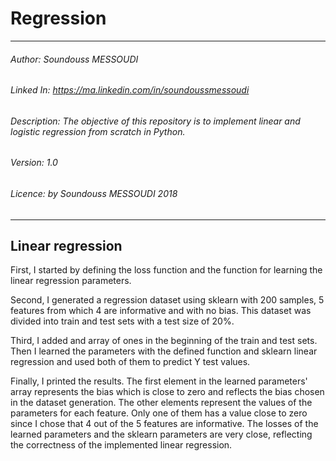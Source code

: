 # Regression
----------------------------------------------------------------------------------------------
###### Author: Soundouss MESSOUDI
###### Linked In: https://ma.linkedin.com/in/soundoussmessoudi
###### Description: The objective of this repository is to implement linear and logistic regression from scratch in Python.
###### Version: 1.0
###### Licence: by Soundouss MESSOUDI 2018
----------------------------------------------------------------------------------------------
## Linear regression
First, I started by defining the loss function and the function for learning the linear regression parameters.

Second, I generated a regression dataset using sklearn with 200 samples, 5 features from which 4 are informative and with no bias. This dataset was divided into train and test sets with a test size of 20%.

Third, I added and array of ones in the beginning of the train and test sets. Then I learned the parameters with the defined function and sklearn linear regression and used both of them to predict Y test values.

Finally, I printed the results. The first element in the learned parameters' array represents the bias which is close to zero and reflects the bias chosen in the dataset generation. The other elements represent the values of the parameters for each feature. Only one of them has a value close to zero since I chose that 4 out of the 5 features are informative. The losses of the learned parameters and the sklearn parameters are very close, reflecting the correctness of the implemented linear regression.